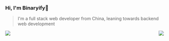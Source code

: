 
### Hi, I'm Binaryify👋
>I'm a full stack web developer from China, leaning towards backend web development

<img align="left" src="https://github-readme-stats.vercel.app/api?username=xiaonan-37021&show_icons=true&theme=react&title_color=blue&count_private=true" />


<img align="right" src="https://github-readme-stats.vercel.app/api/top-langs/?username=xiaonan-37021&layout=compact&hide=html,css" />

